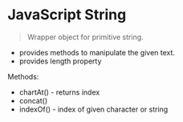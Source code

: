 # JavaScript String
> Wrapper object for primitive string.
- provides methods to manipulate the given text.
- provides length property

Methods:
- chartAt() - returns index
- concat()
- indexOf() - index of given character or string
